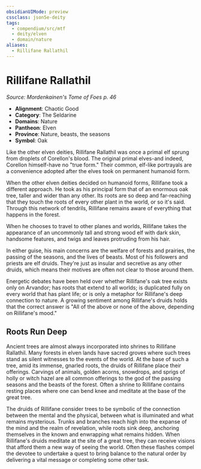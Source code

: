 ```yaml
---
obsidianUIMode: preview
cssclass: json5e-deity
tags:
  - compendium/src/mtf
  - deity/elven
  - domain/nature
aliases:
  - Rillifane Rallathil
---
```

# Rillifane Rallathil
*Source: Mordenkainen's Tome of Foes p. 46* 

- **Alignment**: Chaotic Good
- **Category**: The Seldarine
- **Domains**: Nature
- **Pantheon**: Elven
- **Province**: Nature, beasts, the seasons
- **Symbol**: Oak

Like the other elven deities, Rillifane Rallathil was once a primal elf sprung from droplets of Corellon's blood. The original primal elves-and indeed, Corellon himself-have no "true form." Their common, elf-like portrayals are a convenience adopted after the elves took on permanent humanoid form.

When the other elven deities decided on humanoid forms, Rillifane took a different approach. He took as his principal form that of an enormous oak tree, taller and wider than any other. Its roots are so deep and far-reaching that they touch the roots of every other plant in the world, or so it's said. Through this network of tendrils, Rillifane remains aware of everything that happens in the forest.

When he chooses to travel to other planes and worlds, Rillifane takes the appearance of an uncommonly tall and strong wood elf with dark skin, handsome features, and twigs and leaves protruding from his hair.

In either guise, his main concerns are the welfare of forests and prairies, the passing of the seasons, and the lives of beasts. Most of his followers and priests are elf druids. They're just as insular and secretive as any other druids, which means their motives are often not clear to those around them.

Energetic debates have been held over whether Rillifane's oak tree exists only on Arvandor; has roots that extend to all worlds; is duplicated fully on every world that has plant life; or is only a metaphor for Rillifane's deep connection to nature. A growing sentiment among Rillifane's druids holds that the correct answer is "All of the above or none of the above, depending on Rillifane's mood."

## Roots Run Deep

 Ancient trees are almost always incorporated into shrines to Rillifane Rallathil. Many forests in elven lands have sacred groves where such trees stand as silent witnesses to the events of the world. At the base of such a tree, amid its immense, gnarled roots, the druids of Rillifane place their offerings. Carvings of animals, golden acorns, snowdrops, and sprigs of holly or witch hazel are all common offerings to the god of the passing seasons and the beasts of the forest. Often a shrine to Rillifane contains resting places where one can bend knee and meditate at the base of the great tree.

The druids of Rillifane consider trees to be symbolic of the connection between the mental and the physical, between what is illuminated and what remains mysterious. Trunks and branches reach high into the expanse of the mind and the realm of revelation, while roots sink deep, anchoring themselves in the known and enwrapping what remains hidden. When Rillifane's druids meditate at the site of a great tree, they can receive visions that afford them a new way of seeing the world. Often these flashes compel the devotee to undertake a quest to bring balance to the natural order by delivering a vital message or completing some other task.
